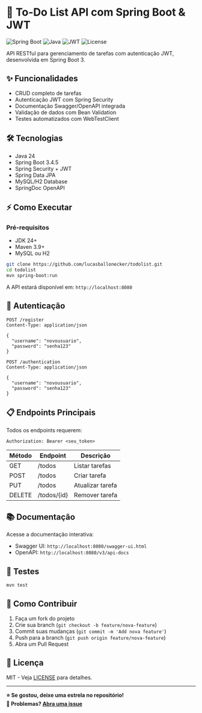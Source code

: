 
# 📝 To-Do List API com Spring Boot & JWT

<img src="https://img.shields.io/badge/spring--boot-3.4.5-brightgreen" alt="Spring Boot"> <img src="https://img.shields.io/badge/java-24-blue" alt="Java"> <img src="https://img.shields.io/badge/security-jwt-orange" alt="JWT"> <img src="https://img.shields.io/badge/license-MIT-green" alt="License">

API RESTful para gerenciamento de tarefas com autenticação JWT, desenvolvida em Spring Boot 3.

## ✨ Funcionalidades
- CRUD completo de tarefas
- Autenticação JWT com Spring Security
- Documentação Swagger/OpenAPI integrada
- Validação de dados com Bean Validation
- Testes automatizados com WebTestClient

## 🛠️ Tecnologias
- Java 24
- Spring Boot 3.4.5
- Spring Security + JWT
- Spring Data JPA
- MySQL/H2 Database
- SpringDoc OpenAPI

## ⚡ Como Executar

### Pré-requisitos
- JDK 24+
- Maven 3.9+
- MySQL ou H2

```bash
git clone https://github.com/lucasballonecker/todolist.git
cd todolist
mvn spring-boot:run
```

A API estará disponível em: `http://localhost:8080`

## 🔐 Autenticação
```http
POST /register
Content-Type: application/json

{
  "username": "novousuario",
  "password": "senha123"
}

POST /authentication
Content-Type: application/json

{
  "username": "novousuario",
  "password": "senha123"
}
```

## 📋 Endpoints Principais
Todos os endpoints requerem:
```http
Authorization: Bearer <seu_token>
```

| Método | Endpoint   | Descrição          |
|--------|------------|--------------------|
| GET    | /todos     | Listar tarefas     |
| POST   | /todos     | Criar tarefa       |
| PUT    | /todos     | Atualizar tarefa   |
| DELETE | /todos/{id}| Remover tarefa     |

## 📚 Documentação
Acesse a documentação interativa:
- Swagger UI: `http://localhost:8080/swagger-ui.html`
- OpenAPI: `http://localhost:8080/v3/api-docs`

## 🧪 Testes
```bash
mvn test
```

## 🤝 Como Contribuir
1. Faça um fork do projeto
2. Crie sua branch (`git checkout -b feature/nova-feature`)
3. Commit suas mudanças (`git commit -m 'Add nova feature'`)
4. Push para a branch (`git push origin feature/nova-feature`)
5. Abra um Pull Request

## 📜 Licença
MIT - Veja [LICENSE](LICENSE) para detalhes.

---

**⭐ Se gostou, deixe uma estrela no repositório!**  
**🐛 Problemas? [Abra uma issue](https://github.com/lucasballonecker/todolist/issues)**
```

